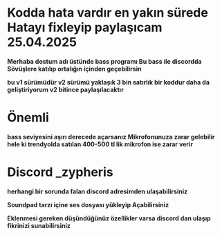 # Kodda hata vardır en yakın sürede Hatayı fixleyip paylaşıcam 25.04.2025


 **Merhaba dostum adı üstünde bass programı Bu bass ile discordda Sövüşlere katılıp ortalığın içinden geçebilirsin**

 **bu v1 sürümüdür v2 sürümü yaklaşık 3 bin satırlık bir koddur daha da geliştiriyorum v2 bitince paylaşılacaktır**

 # Önemli
 **bass seviyesini aşırı derecede açarsanız Mikrofonunuza zarar gelebilir hele ki trendyolda satılan 400-500 tl lik mikrofon ise zarar verir**

# Discord _zypheris

**herhangi bir sorunda falan discord adresimden ulaşabilirsiniz**

**Soundpad tarzı içine ses dosyası yükleyip Açabilirsiniz**

**Eklenmesi gereken düşündüğünüz özellikler varsa discord dan ulaşıp fikrinizi sunabilirsiniz**
